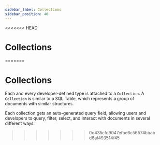 ```yaml
---
sidebar_label: Collections
sidebar_position: 40
---
```

<<<<<<< HEAD
# Collections
=======
# Collections

Each and every developer-defined type is attached to a `Collection`. A `Collection` is similar to a SQL Table, which represents a group of documents with similar structures.

Each collection gets an auto-generated query field, allowing users and developers to query, filter, select, and interact with documents in several different ways.
>>>>>>> 0c435cfc9047efae6c56574bbabd6af493514f45

